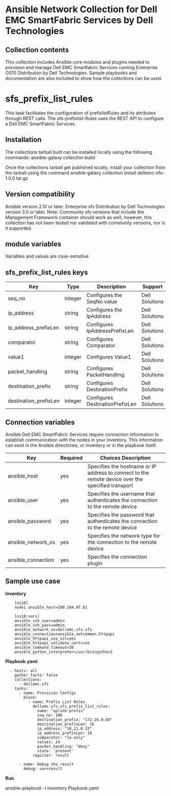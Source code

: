 Ansible Network Collection for Dell EMC SmartFabric Services by Dell Technologies
=================================================================================

Collection contents
-------------------
This collection includes Ansible core modules and plugins needed to provision and manage Dell EMC Smartfabric Services running Enterprise OS10 Distribution by Dell Technologies. Sample playbooks and documentation are also included to show how the collections can be used.

sfs_prefix_list_rules
=====================
This task facilitates the configuration of prefixlistRules and its attributes through REST calls. The sfs-prefixlist-Rules uses the REST API to configure a Dell EMC SmartFabric Services.

Installation
------------
The collections tarball built can be installed locally using the following commands:
ansible-galaxy collection build

Once the collections tarball get published locally, install your collection from the tarball using the command
ansible-galaxy collection install dellemc-sfs-1.0.0.tar.gz

Version compatibility
---------------------
Ansible version 2.10 or later.
Enterprise sfs Distribution by Dell Technologies version 3.0 or later.
Note: Community sfs  versions that include the Management Framework container should work as well, however, this collection has not been tested nor validated with community versions, nor is it supported.

module variables
----------------
Variables and values are case-sensitive

sfs_prefix_list_rules keys
--------------------------
Key		      |	Type	|	Description			    |	Support        |
----------------------|---------|-------------------------------------------|------------------|
seq_no	      |	integer	| Configures the SeqNo value      |	Dell Solutions |
ip_address	      |	string	| Configures the IpAddress	    |	Dell Solutions |
ip_address_prefixLen |	string	| Configures IpAddressPrefixLen   |	Dell Solutions |
comparator    |	string	| Configures Comparator   |	Dell Solutions |
value1  | integer	| Configures Value1    |	Dell Solutions |
packet_handling     |	string	| Configures PacketHandling    |	Dell Solutions |
destination_prefix  | string      | Configures DestinationPrefix    |        Dell Solutions |
destination_prefixLen     |   integer  | Configures DestinationPrefixLen    |        Dell Solutions |

Connection variables
--------------------
Ansible Dell EMC SmartFabric Services require connection information to establish communication with the nodes in your inventory. This information can exist in the Ansible directories, or inventory or in the playbook itself.

Key		    |	Required   |            	Choices	Description								    |
--------------------|--------------|--------------------------------------------------------------------------------------------------------|
ansible_host	    |	yes	   |	Specifies the hostname or IP address to connect to the remote device over the specified transport  |
ansible_user	    |	yes	   |	Specifies the username that authenticates the connection to the remote device			    |	
ansible_password    |	yes	   |	Specifies the password that authenticates the connection to the remote device			    |
ansible_network_os  |	yes	   |	Specifies the network type for the connection to the remote device			            |
ansible_connection  |	yes	   |	Specifies the connection plugin                                                                     |

Sample use case
---------------

**Inventory**

        [os10]
        node1 ansible_host=100.104.97.81

        [os10:vars]
        ansible_ssh_user=admin
        ansible_ssh_pass=admin
        ansible_network_os=dellemc.sfs.sfs
        ansible_connection=ansible.netcommon.httpapi
        ansible_httpapi_use_ssl=yes
        ansible_httpapi_validate_certs=no
        ansible_command_timeout=30
        ansible_python_interpreter=/usr/bin/python3

**Playbook.yaml**

      - hosts: all
        gather_facts: false
        collections: 
          - dellemc.sfs
        tasks:
          - name: Provision Configs
            block:
              - name: Prefix List Rules
                dellemc.sfs.sfs_prefix_list_rules:
                  name: "uplink-prefix"
                  seq_no: 100
                  destination_prefix: "172.16.0.68"
                  destination_prefixLen: 16
                  ip_address: "10.11.0.33"
                  ip_address_prefixLen: 16
                  comparator: "le-only"
                  value1: 24
                  packet_handling: "deny"
                  state: 'present'
                register: result

          - name: Debug the result
            debug: var=result
	 	
             	
**Run**

ansible-playbook -i inventory Playbook.yaml

